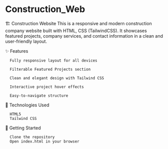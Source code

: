 # Construction_Web

🏗️ Construction Website
This is a responsive and modern construction company website built with HTML, CSS (TailwindCSS). It showcases featured projects, company services, and contact information in a clean and user-friendly layout.

✨ Features

      Fully responsive layout for all devices
      
      Filterable Featured Projects section
      
      Clean and elegant design with Tailwind CSS
      
      Interactive project hover effects
      
      Easy-to-navigate structure

🔧 Technologies Used

      HTML5
      Tailwind CSS

🚀 Getting Started

      Clone the repository
      Open index.html in your browser
